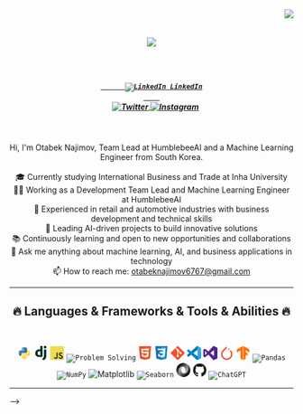 


<img align="right" src="https://visitor-badge.laobi.icu/badge?page_id=OtabekNajimov.OtabekNajimov">

<h1 align="center">
  <a href="https://git.io/typing-svg">
    <img src="https://readme-typing-svg.herokuapp.com/?lines=Hello,+There!+👋;This+is+Otabek+Najimov...;Nice+to+meet+you!&center=true&size=30">
  </a>
</h1>

<h5 align="center">
  <code>
    <a href="https://www.linkedin.com/in/otabek-najimov/" title="LinkedIn Profile" target="_blank">
      <img width="22" src="https://raw.githubusercontent.com/rahuldkjain/github-profile-readme-generator/master/src/images/icons/Social/linked-in-alt.svg" alt="LinkedIn"> LinkedIn
    </a>
  </code>
  <a href="https://twitter.com/otabek_najimov" target="_blank">
    <img align="center" src="https://raw.githubusercontent.com/rahuldkjain/github-profile-readme-generator/master/src/images/icons/Social/twitter.svg" alt="Twitter" height="30" width="40" />
  </a>
  <a href="https://instagram.com/otabek_najimov_" target="_blank">
    <img align="center" src="https://raw.githubusercontent.com/rahuldkjain/github-profile-readme-generator/master/src/images/icons/Social/instagram.svg" alt="Instagram" height="30" width="40" />
  </a>
</h5>


<br>
<p align="center">
  Hi, I'm Otabek Najimov, Team Lead at HumblebeeAI and a Machine Learning Engineer from South Korea.
  <br>
  <br>
  🎓 Currently studying International Business and Trade at Inha University
  <br>
  🧑‍💻 Working as a Development Team Lead and Machine Learning Engineer at HumblebeeAI
  <br>
  💼 Experienced in retail and automotive industries with business development and technical skills
  <br>
  🚀 Leading AI-driven projects to build innovative solutions
  <br>
  📚 Continuously learning and open to new opportunities and collaborations
  <br>
  💬 Ask me anything about machine learning, AI, and business applications in technology
  <br>
  📫 How to reach me: <a href="mailto:otabeknajimov6767@gmail.com">otabeknajimov6767@gmail.com</a>
</p>

<hr>
<h2 align="center">🔥 Languages & Frameworks & Tools & Abilities 🔥</h2>
<br>
<p align="center">
  <code><img title="Python" height="25" src="https://raw.githubusercontent.com/devicons/devicon/master/icons/python/python-original.svg"></code>
  <code><img title="Django" height="25" src="https://raw.githubusercontent.com/devicons/devicon/master/icons/django/django-plain.svg"></code>
  <code><img title="Javascript" height="25" src="https://raw.githubusercontent.com/devicons/devicon/master/icons/javascript/javascript-original.svg"></code>
  <code><img title="Problem Solving" height="25" src="https://cdn-icons-png.flaticon.com/512/3651/3651508.png"></code> <!-- Generic icon for Problem Solving -->
  <code><img title="HTML5" height="25" src="https://raw.githubusercontent.com/devicons/devicon/master/icons/html5/html5-original.svg"></code>
  <code><img title="CSS" height="25" src="https://raw.githubusercontent.com/devicons/devicon/master/icons/css3/css3-original.svg"></code>
  <code><img title="Git" height="25" src="https://raw.githubusercontent.com/devicons/devicon/master/icons/git/git-original.svg"></code>
  <code><img title="Visual Studio Code" height="25" src="https://raw.githubusercontent.com/devicons/devicon/master/icons/vscode/vscode-original.svg"></code>
  <code><img title="Microsoft Visual Studio" height="25" src="https://raw.githubusercontent.com/devicons/devicon/master/icons/visualstudio/visualstudio-plain.svg"></code>
  <code><img title="PyTorch" height="25" src="https://raw.githubusercontent.com/devicons/devicon/master/icons/pytorch/pytorch-original.svg"></code>
  <code><img title="TensorFlow" height="25" src="https://raw.githubusercontent.com/devicons/devicon/master/icons/tensorflow/tensorflow-original.svg"></code>
  <code><img title="Pandas" height="25" src="https://pandas.pydata.org/static/img/pandas_mark.svg"></code>
  <code><img title="NumPy" height="25" src="https://upload.wikimedia.org/wikipedia/commons/3/31/NumPy_logo_2020.svg"></code>
  <img title="Matplotlib" height="25" src="https://matplotlib.org/_static/images/logo2.svg">
  <code><img title="Seaborn" height="25" src="https://seaborn.pydata.org/_images/logo-tall-lightbg.svg"></code>
  <code><img title="JSON" height="25" src="https://raw.githubusercontent.com/github/explore/master/topics/json/json.png"></code>
  <code><img title="GitHub" height="25" src="https://raw.githubusercontent.com/devicons/devicon/master/icons/github/github-original.svg"></code>
  <code><img title="ChatGPT" height="25" src="https://upload.wikimedia.org/wikipedia/commons/0/04/ChatGPT_logo.svg"></code>
</p>
<hr>

<!--
<h2 align="center">⚡ Stats ⚡</h2>
<br>
<p align="center">
  <div align="center">
    <a href="https://github.com/denvercoder1/github-readme-streak-stats" title="Go to Source">
      <img align="left" width="390" src="https://streak-stats.demolab.com/?user=NajimovOtabek&theme=react&border=61dafb&hide_border=true" alt="NajimovOtabek's streak stats" />
    </a>
    <a href="https://github.com/anuraghazra/github-readme-stats" title="Go to Source">
      <img align="right" width="390" src="https://github-readme-stats.vercel.app/api?username=NajimovOtabek&show_icons=true&theme=react&border_color=61dafb&hide_border=true" alt="NajimovOtabek's GitHub stats" />
    </a>
  </div>
  <br><br><br><br><br><br><br><br><br>
  <div align="center">
    <a href="https://github.com/anuraghazra/github-readme-stats">
      <img height="200" align="center" src="https://github-readme-stats.vercel.app/api/top-langs/?username=NajimovOtabek&hide=c%23,powershell,Mathematica,Ruby,Objective-C,Objective-C%2b%2b,Cuda&title_color=61dafb&text_color=ffffff&icon_color=61dafb&bg_color=20232a&langs_count=8&layout=compact&border_color=61dafb&hide_border=true&size_weight=0.5&count_weight=0.5" alt="NajimovOtabek's top languages" />
    </a>
  </div>
  <br>

  <!-- <img src="https://github-readme-activity-graph.vercel.app/graph?username=NajimovOtabek&theme=react-dark&bg_color=20232a&hide_border=true" width="100%" alt="NajimovOtabek's GitHub activity graph"/>
</p> --> -->

<!--
**zumrudu-anka/zumrudu-anka** is a ✨ _special_ ✨ repository because its `README.md` (this file) appears on your GitHub profile.

Here are some ideas to get you started:

- 🔭 I’m currently working on ...
- 🌱 I’m currently learning ...
- 👯 I’m looking to collaborate on ...
- 🤔 I’m looking for help with ...
- 💬 Ask me about ...
- 📫 How to reach me: ...
- 😄 Pronouns: ...
- ⚡ Fun fact: ...

Notes: If you want use this readme, firstly star it please. If you can't align your repositories like this, please change your repository desription to shorter than now. Maybe 4 or 5 word will be good.

![Metrics](https://metrics.lecoq.io/zumrudu-anka?template=classic&base.header=0&base.activity=0&base.community=0&base.repositories=0&base.metadata=0&achievements=1&achievements.threshold=C&achievements.secrets=true&achievements.limit=0&config.timezone=Europe%2FIstanbul)

-->
